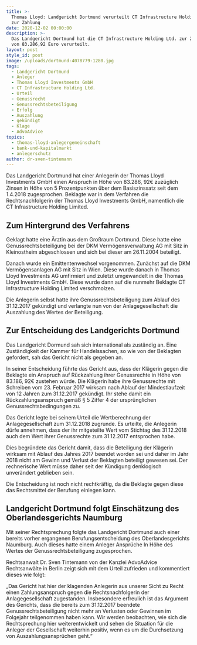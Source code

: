 ```yaml
---
title: >-
  Thomas Lloyd: Landgericht Dortmund verurteilt CT Infrastructure Holding Ltd.
  zur Zahlung
date: 2020-12-02 00:00:00
description: >-
  Das Landgericht Dortmund hat die CT Infrastructure Holding Ltd. zur Zahlung
  von 83.286,92 Euro verurteilt.
layout: post
style_id: post
image: /uploads/dortmund-4078779-1280.jpg
tags:
  - Landgericht Dortmund
  - Anleger
  - Thomas Lloyd Investments GmbH
  - CT Infrastructure Holding Ltd.
  - Urteil
  - Genussrecht
  - Genussrechtsbeteiligung
  - Erfolg
  - Auszahlung
  - gekündigt
  - Klage
  - AdvoAdvice
topics:
  - thomas-lloyd-anlegergemeinschaft
  - bank-und-kapitalmarkt
  - anlegerschutz
author: dr-sven-tintemann
---
```


Das Landgericht Dortmund hat einer Anlegerin der Thomas Lloyd Investments GmbH einen Anspruch in Höhe von 83.286, 92€ zuzüglich Zinsen in Höhe von 5 Prozentpunkten über dem Basiszinssatz seit dem 1.4.2018 zugesprochen. Beklagte war in dem Verfahren die Rechtsnachfolgerin der Thomas Lloyd Investments GmbH, namentlich die CT Infrastructure Holding Limited.

## Zum Hintergrund des Verfahrens

Geklagt hatte eine Ärztin aus dem Gro&szlig;raum Dortmund. Diese hatte eine Genussrechtsbeteiligung bei der DKM Vermögensverwaltung AG mit Sitz in Kleinostheim abgeschlossen und sich bei dieser am 26.11.2004 beteiligt.

Danach wurde ein Emittentenwechsel vorgenommen. Zunächst auf die DKM Vermögensanlagen AG mit Sitz in Wien. Diese wurde danach in Thomas Lloyd Investments AG umfirmiert und zuletzt umgewandelt in die Thomas Lloyd Investments GmbH. Diese wurde dann auf die nunmehr Beklagte CT Infrastructure Holding Limited verschmolzen.

Die Anlegerin selbst hatte ihre Genussrechtsbeteiligung zum Ablauf des 31.12.2017 gekündigt und verlangte nun von der Anlagegesellschaft die Auszahlung des Wertes der Beteiligung.&nbsp;

## Zur Entscheidung des Landgerichts Dortmund

Das Landgericht Dormund sah sich international als zuständig an. Eine Zuständigkeit der Kammer für Handelssachen, so wie von der Beklagten gefordert, sah das Gericht nicht als gegeben an.

In seiner Entscheidung führte das Gericht aus, dass der Klägerin gegen die Beklagte ein Anspruch auf Rückzahlung ihrer Genussrechte in Höhe von 83.186, 92€ zustehen würde. Die Klägerin habe ihre Genussrechte mit Schreiben vom 23. Februar 2017 wirksam nach Ablauf der Mindestlaufzeit von 12 Jahren zum 31.12.2017 gekündigt. Ihr stehe damit ein Rückzahlungsanspruch gemä&szlig; &sect; 5 Ziffer 4 der ursprünglichen Genussrechtsbedingungen zu.

Das Gericht legte bei seinem Urteil die Wertberechnung der Anlagegesellschaft zum 31.12.2018 zugrunde. Es urteilte, die Anlegerin dürfe annehmen, dass der ihr mitgeteilte Wert vom Stichtag des 31.12.2018 auch dem Wert ihrer Genussrechte zum 31.12.2017 entsprochen habe.

Dies begründete das Gericht damit, dass die Beteiligung der Klägerin wirksam mit Ablauf des Jahres 2017 beendet worden sei und daher im Jahr 2018 nicht am Gewinn und Verlust der Beklagten beteiligt gewesen sei. Der rechnerische Wert müsse daher seit der Kündigung denklogisch unverändert geblieben sein.

Die Entscheidung ist noch nicht rechtkräftig, da die Beklagte gegen diese das Rechtsmittel der Berufung einlegen kann.&nbsp;

## Landgericht Dortmund folgt Einschätzung des Oberlandesgerichts Naumburg

Mit seiner Rechtsprechung folgte das Landgericht Dortmund auch einer bereits vorher ergangenen Berufungsentscheidung des Oberlandesgerichts Naumburg. Auch dieses hatte einem Anleger Ansprüche In Höhe des Wertes der Genussrechtsbeteiligung zugesprochen.

Rechtsanwalt Dr. Sven Tintemann von der Kanzlei AdvoAdvice Rechtsanwälte in Berlin zeigt sich mit dem Urteil zufrieden und kommentiert dieses wie folgt:

„Das Gericht hat hier der klagenden Anlegerin aus unserer Sicht zu Recht einen Zahlungsanspruch gegen die Rechtsnachfolgerin der Anlagegesellschaft zugestanden. Insbesondere erfreulich ist das Argument des Gerichts, dass die bereits zum 31.12.2017 beendete Genussrechtsbeteiligung nicht mehr an Verlusten oder Gewinnen im Folgejahr teilgenommen haben kann. Wir werden beobachten, wie sich die Rechtsprechung hier weiterentwickelt und sehen die Situation für die Anleger der Gesellschaft weiterhin positiv, wenn es um die Durchsetzung von Auszahlungsansprüchen geht.“